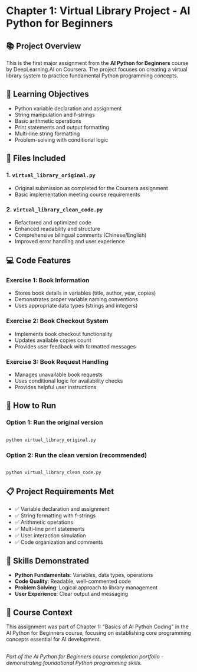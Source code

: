 # Chapter 1: Virtual Library Project - AI Python for Beginners

## 📚 Project Overview
This is the first major assignment from the **AI Python for Beginners** course by DeepLearning.AI on Coursera. The project focuses on creating a virtual library system to practice fundamental Python programming concepts.

## 🎯 Learning Objectives
- Python variable declaration and assignment
- String manipulation and f-strings
- Basic arithmetic operations
- Print statements and output formatting
- Multi-line string formatting
- Problem-solving with conditional logic

## 📁 Files Included

### 1. `virtual_library_original.py`
- Original submission as completed for the Coursera assignment
- Basic implementation meeting course requirements

### 2. `virtual_library_clean_code.py`
- Refactored and optimized code
- Enhanced readability and structure
- Comprehensive bilingual comments (Chinese/English)
- Improved error handling and user experience

## 💻 Code Features

### Exercise 1: Book Information
- Stores book details in variables (title, author, year, copies)
- Demonstrates proper variable naming conventions
- Uses appropriate data types (strings and integers)

### Exercise 2: Book Checkout System
- Implements book checkout functionality
- Updates available copies count
- Provides user feedback with formatted messages

### Exercise 3: Book Request Handling
- Manages unavailable book requests
- Uses conditional logic for availability checks
- Provides helpful user instructions

## 🚀 How to Run

### Option 1: Run the original version
```bash 

python virtual_library_original.py
```

### Option 2: Run the clean version (recommended)
```bash

python virtual_library_clean_code.py
```


## 📋 Project Requirements Met
- ✅ Variable declaration and assignment
- ✅ String formatting with f-strings
- ✅ Arithmetic operations
- ✅ Multi-line print statements
- ✅ User interaction simulation
- ✅ Code organization and comments

## 🌟 Skills Demonstrated
- **Python Fundamentals**: Variables, data types, operations
- **Code Quality**: Readable, well-commented code
- **Problem Solving**: Logical approach to library management
- **User Experience**: Clear output and messaging

## 📖 Course Context
This assignment was part of Chapter 1: "Basics of AI Python Coding" in the AI Python for Beginners course, focusing on establishing core programming concepts essential for AI development.

## 

*Part of the AI Python for Beginners course completion portfolio - demonstrating foundational Python programming skills.*
